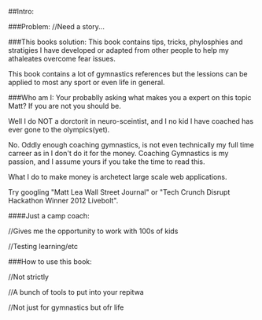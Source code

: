 ##Intro:

###Problem:
//Need a story...

###This books solution:
This book contains tips, tricks, phylosphies and stratigies I have developed or adapted from other people to help my athaleates overcome fear issues. 

This book contains a lot of gymnastics references but the lessions can be applied to most any sport or even life in general.

###Who am I:
Your probablly asking what makes you a expert on this topic Matt? If you are not you should be. 

Well I do NOT a dorctorit in neuro-sceintist, and I no kid I have coached has ever gone to the olympics(yet).

No. Oddly enough coaching gymnastics, is not even technically my full time carreer as in I don't do it for the money. Coaching Gymnastics is my passion, and I assume yours if you take the time to read this.

What I do to make money is archetect large scale web applications.

Try googling "Matt Lea Wall Street Journal" or "Tech Crunch Disrupt Hackathon Winner 2012 Livebolt".

####Just a camp coach:

//Gives me the opportunity to work with 100s of kids

//Testing learning/etc


###How to use this book:

//Not strictly

//A bunch of tools to put into your repitwa

//Not just for gymnastics but ofr life